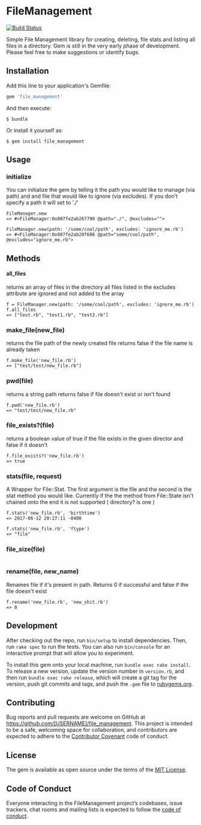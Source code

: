 # FileManagement
[![Build Status](https://travis-ci.org/Mikeks81/File-Management.svg?branch=master)](https://travis-ci.org/Mikeks81/File-Management)

Simple File Management library for creating, deleting, file stats and listing all files in a directory. Gem is still in the very early phase of development. Please feel free to make suggestions or identify bugs.

## Installation

Add this line to your application's Gemfile:

```ruby
gem 'file_management'
```

And then execute:

    $ bundle

Or install it yourself as:

    $ gem install file_management

## Usage

### initialize
You can initialize the gem by telling it the path you would like to manage (via path) and and file that would like to ignore (via excludes). If you don't specify a path it will set to './'

```
FileManager.new
=> #<FileManager:0x007fe2ab267790 @path="./", @excludes="">

FileManager.new(path: '/some/cool/path', excludes: 'ignore_me.rb')
=> #<FileManager:0x007fe2ab20f608 @path="some/cool/path", @excludes="ignore_me.rb">
```

## Methods
#### all_files
returns an array of files in the directory
all files listed in the excludes attribute are ignored and not added to the array
```
f = FileManager.new(path: '/some/cool/path', excludes: 'ignore_me.rb')
f.all_files
=> ["test.rb", "test1.rb", "test2.rb"]
```
### make_file(new_file)
returns the file path of the newly created file
returns false if the file name is already taken
```
f.make_file('new_file.rb')
=> ["test/test/new_file.rb"]
```
### pwd(file)
returns a string path
returns false if file doesn't exist or isn't found
```
f.pwd('new_file.rb')
=> "test/test/new_file.rb"
```
### file_exists?(file)
returns a boolean value of true if the file exists in the given director and false if it doesn't
```
f.file_exists?('new_file.rb')
=> true
```
### stats(file, request)
A Wrapper for File::Stat. The first argument is the file and the second is the stat method you would like. Currently if the the method from File::State isn't chained onto the end it is not supported ( directory? is one )
```
f.stats('new_file.rb', 'birthtime')
=> 2017-06-12 20:27:11 -0400

f.stats('new_file.rb', 'ftype')
=> "file"
```

### file_size(file)
```

```

### rename(file, new_name)
Renames file if it's present in path. Returns 0 if successful and false if the file doesn't exist
```
f.rename('new_file.rb', 'new_shit.rb')
=> 0
```

## Development

After checking out the repo, run `bin/setup` to install dependencies. Then, run `rake spec` to run the tests. You can also run `bin/console` for an interactive prompt that will allow you to experiment.

To install this gem onto your local machine, run `bundle exec rake install`. To release a new version, update the version number in `version.rb`, and then run `bundle exec rake release`, which will create a git tag for the version, push git commits and tags, and push the `.gem` file to [rubygems.org](https://rubygems.org).

## Contributing

Bug reports and pull requests are welcome on GitHub at https://github.com/[USERNAME]/file_management. This project is intended to be a safe, welcoming space for collaboration, and contributors are expected to adhere to the [Contributor Covenant](http://contributor-covenant.org) code of conduct.

## License

The gem is available as open source under the terms of the [MIT License](http://opensource.org/licenses/MIT).

## Code of Conduct

Everyone interacting in the FileManagement project’s codebases, issue trackers, chat rooms and mailing lists is expected to follow the [code of conduct](https://github.com/[USERNAME]/file_management/blob/master/CODE_OF_CONDUCT.md).
